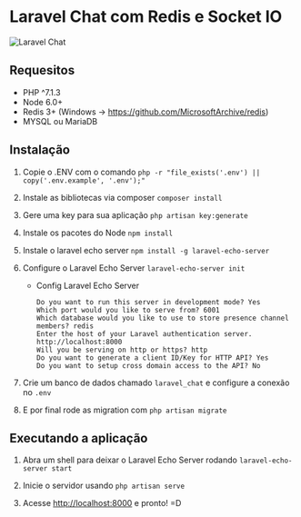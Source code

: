 # Laravel Chat com Redis e Socket IO

![Laravel Chat](https://i.imgur.com/EgH4yo0.jpg)

## Requesitos

 - PHP ^7.1.3
 - Node 6.0+
 - Redis 3+ (Windows -> https://github.com/MicrosoftArchive/redis)
 - MYSQL ou MariaDB

## Instalação

1. Copie o .ENV com o comando 
`` php -r "file_exists('.env') || copy('.env.example', '.env');" ``

2. Instale as bibliotecas via composer
`` composer install ``

3. Gere uma key para sua aplicação
`` php artisan key:generate ``

4. Instale os pacotes do Node
`` npm install ``

5. Instale o laravel echo server 
`` npm install -g laravel-echo-server ``

6. Configure o Laravel Echo Server
`` laravel-echo-server init ``

    - Config Laravel Echo Server
    
      ``` 
      Do you want to run this server in development mode? Yes
      Which port would you like to serve from? 6001
      Which database would you like to use to store presence channel members? redis
      Enter the host of your Laravel authentication server. http://localhost:8000
      Will you be serving on http or https? http
      Do you want to generate a client ID/Key for HTTP API? Yes
      Do you want to setup cross domain access to the API? No
      
      ```
7. Crie um banco de dados chamado `` laravel_chat `` e configure a conexão no `` .env ``

8. E por final rode as migration com `` php artisan migrate ``
  
## Executando a aplicação

1. Abra um shell para deixar o Laravel Echo Server rodando
`` laravel-echo-server start ``

2. Inicie o servidor usando
`` php artisan serve ``

3. Acesse <http://localhost:8000> e pronto! =D